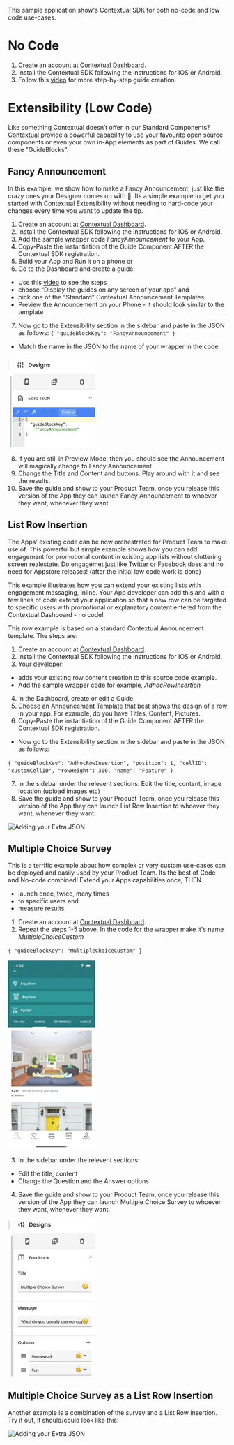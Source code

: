 This sample application show's Contextual SDK for both no-code and low code use-cases.

# No Code

1. Create an account at [Contextual Dashboard](https://dashboard.contextu.al/ "Contextual Dashboard").
2. Install the Contextual SDK following the instructions for IOS or Android.
3. Follow this [video]( https://player.vimeo.com/video/733886063?h=c799c48907&amp;badge=0&amp;autopause=0&amp;player_id=0&amp;app_id=58479  "Guide Creation How-to") for more step-by-step guide creation.




# Extensibility (Low Code)

Like something Contextual doesn’t offer in our Standard Components? Contextual provide a powerful capability to use your favourite open source components or even your own in-App elements as part of Guides. We call these "GuideBlocks".



## Fancy Announcement

In this example, we show how to make a Fancy Announcement, just like the crazy ones your Designer comes up with 🤣. Its a simple example to get you started with Contextual Extensibility without needing to hard-code your changes every time you want to update the tip.

1. Create an account at [Contextual Dashboard](https://dashboard.contextu.al/ "Contextual Dashboard").
2. Install the Contextual SDK following the instructions for IOS or Android.
3. Add the sample wrapper code  *FancyAnnouncement* to your App. 
4. Copy-Paste the instantiation of the Guide Component AFTER the Contextual SDK registration. 
5. Build your App and Run it on a phone or 
6. Go to the Dashboard and create a guide:
 * Use this [video]( https://vimeo.com/863886653#t=0m58s "Another Guide Creation How-to") to see the steps
 * choose “Display the guides on any screen of your app” and 
 * pick one of the “Standard” Contextual Announcement Templates.
 * Preview the Announcement on your Phone - it should look similar to the template
7. Now go to the Extensibility section in the sidebar and paste in the JSON as follows:
`
{
  "guideBlockKey": "FancyAnnouncement"
}
`
 * Match the name in the JSON to the name of your wrapper in the code

 <img src="./airbnb-main/img/FancyAnnouncementTree.png" alt="Adding your Extra JSON" width="200"/>

8. If you are still in Preview Mode, then you should see the Announcement will magically change to Fancy Announcement
9. Change the Title and Content and buttons. Play around with it and see the results.
10. Save the guide and show to your Product Team, once you release this version of the App they can launch Fancy Announcement to whoever they want, whenever they want.

 

## List Row Insertion

The Apps' existing code can be now orchestrated for Product Team to make use of. This powerful but simple example shows how you can add engagement for promotional content in existing app lists without cluttering screen realestate. Do engagemet just like Twitter or Facebook does and no need for Appstore releases! (after the initial low code work is done)

This example illustrates how you can extend your existing lists with engagement messaging, inline. Your App developer can add this and with a few lines of code extend your application so that a new row can be targeted to specific users with promotional or explanatory content entered from the Contextual Dashboard - no code!

This row example is based on a standard Contextual Announcement template. The steps are:
1. Create an account at [Contextual Dashboard](https://dashboard.contextu.al/ "Contextual Dashboard").
2. Install the Contextual SDK following the instructions for IOS or Android.
3. Your developer:
 *  adds your existing row content creation to this source code example.
 * Add the sample wrapper code for example, *AdhocRowInsertion*
4. In the Dashboard, create or edit a Guide.
5. Choose an Announcement Template that best shows the design of a row in your app. For example, do you have Titles, Content, Pictures.
6. Copy-Paste the instantiation of the Guide Component AFTER the Contextual SDK registration. 
 * Now go to the Extensibility section in the sidebar and paste in the JSON as follows:

 `
 {
  "guideBlockKey": "AdhocRowInsertion",
  "position": 1,
  "cellID": "customCellID",
  "rowHeight": 300,
  "name": "Feature"
}
`

7. In the sidebar under the relevent sections: Edit the title, content, image location (upload images etc)
8. Save the guide and show to your Product Team, once you release this version of the App they can launch List Row Insertion to whoever they want, whenever they want.

 <img src="./airbnb-main/img/Inline-Feature-Announcement.gif" alt="Adding your Extra JSON" width="200"/>

 ## Multiple Choice Survey 

This is a terrific example about how complex or very custom use-cases can be deployed and easily used by your Product Team. Its the best of Code and No-code combined! Extend your Apps capabilities once, THEN

* launch once, twice, many times 
* to specific users and
* measure results.

1. Create an account at [Contextual Dashboard](https://dashboard.contextu.al/ "Contextual Dashboard").
2. Repeat the steps 1-5 above. In the code for the wrapper make it's name *MultipleChoiceCustom*

`
{
  "guideBlockKey": "MultipleChoiceCustom"
}
`

<img src="./airbnb-main/img/Popup-Survey.gif" alt="Adding your Extra JSON" width="200"/>

3.  In the sidebar under the relevent sections:
 * Edit the title, content
 * Change the Question and the Answer options
4. Save the guide and show to your Product Team, once you release this version of the App they can launch Multiple Choice Survey to whoever they want, whenever they want.

<img src="./airbnb-main/img/Popup-Survey-Questions.png" alt="Adding your Extra JSON" width="200"/>

## Multiple Choice Survey as a List Row Insertion
Another example is a combination of the survey and a List Row insertion. Try it out, it should/could look like this:

<img src="./airbnb-main/img/Inline-Survey.gif" alt="Adding your Extra JSON" width="200"/>